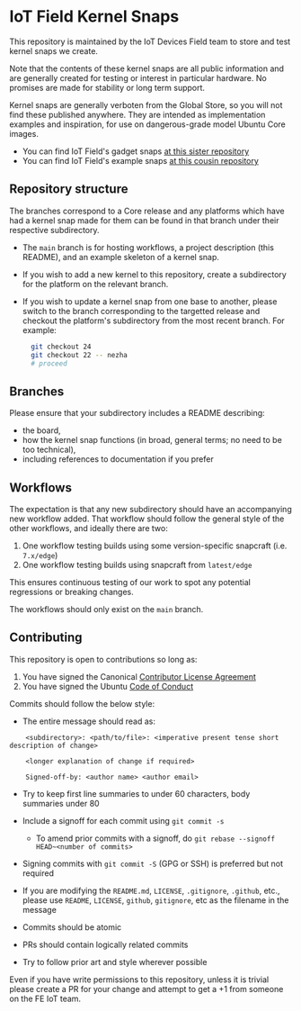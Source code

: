 # IoT Field Kernel Snaps

This repository is maintained by the IoT Devices Field team to store and test
kernel snaps we create.

Note that the contents of these kernel snaps are all public information and are
generally created for testing or interest in particular hardware. No promises
are made for stability or long term support.

Kernel snaps are generally verboten from the Global Store, so you will not
find these published anywhere. They are intended as implementation examples and
inspiration, for use on dangerous-grade model Ubuntu Core images.

* You can find IoT Field's gadget snaps [at this sister repository](https://github.com/canonical/iot-field-gadget-snap)
* You can find IoT Field's example snaps [at this cousin repository](https://github.com/canonical/iot-field-example-snaps)


## Repository structure

The branches correspond to a Core release and any platforms which have had a
kernel snap made for them can be found in that branch under their respective
subdirectory.

* The `main` branch is for hosting workflows, a project description (this README),
  and an example skeleton of a kernel snap.
* If you wish to add a new kernel to this repository, create a subdirectory for
  the platform on the relevant branch.
* If you wish to update a kernel snap from one base to another, please switch to
  the branch corresponding to the targetted release and checkout the platform's
  subdirectory from the most recent branch. For example:

  ```sh
    git checkout 24
    git checkout 22 -- nezha
    # proceed
  ```

## Branches

Please ensure that your subdirectory includes a README describing:
 - the board,
 - how the kernel snap functions (in broad, general terms; no need to be too technical),
 - including references to documentation if you prefer

## Workflows

The expectation is that any new subdirectory should have an accompanying new
workflow added. That workflow should follow the general style of the other
workflows, and ideally there are two:

1) One workflow testing builds using some version-specific snapcraft (i.e. `7.x/edge`)
2) One workflow testing builds using snapcraft from `latest/edge`

This ensures continuous testing of our work to spot any potential regressions or breaking changes.

The workflows should only exist on the `main` branch.

## Contributing

This repository is open to contributions so long as:

1) You have signed the Canonical [Contributor License Agreement](https://ubuntu.com/legal/contributors)
2) You have signed the Ubuntu [Code of Conduct](https://launchpad.net/codeofconduct)

Commits should follow the below style:

* The entire message should read as:

```
    <subdirectory>: <path/to/file>: <imperative present tense short description of change>

    <longer explanation of change if required>

    Signed-off-by: <author name> <author email>
```

* Try to keep first line summaries to under 60 characters, body summaries under 80

* Include a signoff for each commit using `git commit -s`
    * To amend prior commits with a signoff, do `git rebase --signoff HEAD~<number of commits>`

* Signing commits with `git commit -S` (GPG or SSH) is preferred but not required

* If you are modifying the `README.md`, `LICENSE`, `.gitignore`, `.github`,
    etc., please use `README`, `LICENSE`, `github`, `gitignore`, etc as the filename in the message

* Commits should be atomic

* PRs should contain logically related commits

* Try to follow prior art and style wherever possible

Even if you have write permissions to this repository, unless it is trivial
please create a PR for your change and attempt to get a +1 from someone on the
FE IoT team.
